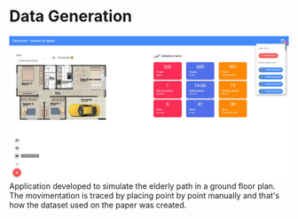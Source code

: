 
# Data Generation
![Application to generate data](interface/geradorDados/img/geradordados.jpg)
Application developed to simulate the elderly path in a ground floor plan. The movimentation is traced by placing point by point manually and that's how the dataset used on the paper was created.

